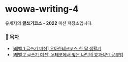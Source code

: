 # woowa-writing-4

유세지의 **글쓰기코스 - 2022** 미션 저장소입니다.

### 📕 목차
- [[레벨 1 글쓰기 미션] 우아한테크코스 한 달 생활기](https://github.com/usageness/woowa-writing-4/blob/usageness/LEVEL_1.md)
- [[레벨 2 글쓰기 미션] 우테코에서 찾은 나만의 효과적인 공부법](https://github.com/usageness/woowa-writing-4/blob/usageness/LEVEL_2.md)
